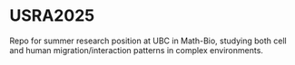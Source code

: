 # USRA2025
Repo for summer research position at UBC in Math-Bio, studying both cell and human migration/interaction patterns in complex environments.

